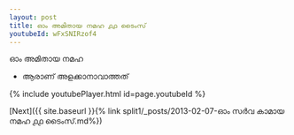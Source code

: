 ```yaml
---
layout: post
title: ഓം അമിതായ നമഹ ൧൧ ടൈംസ്
youtubeId: wFxSNIRzof4
---
```

 
 
 ഓം അമിതായ നമഹ 
 
 -  ആരാണ് അളക്കാനാവാത്തത് 
 
  
 
  
 
 
 
 
 
 


{% include youtubePlayer.html id=page.youtubeId %}
 
[Next]({{ site.baseurl }}{% link  split1/_posts/2013-02-07-ഓം സർവ കാമായ നമഹ ൧൧ ടൈംസ്.md%})
 
